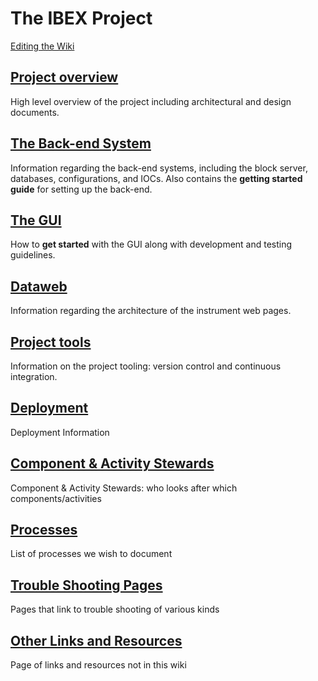 # The IBEX Project #

[Editing the Wiki](Editing-the-Wiki)

## [Project overview](Project-Overview) ##

High level overview of the project including architectural and design documents.

## [The Back-end System](The-Backend-System) ##

Information regarding the back-end systems, including the block server, databases, configurations, and IOCs. Also contains the **getting started guide** for setting up the back-end.

## [The GUI](The-GUI)

How to **get started** with the GUI along with development and testing guidelines. 

## [Dataweb](Web-Dashboard)

Information regarding the architecture of the instrument web pages.

## [Project tools](Project-tools)

Information on the project tooling: version control and continuous integration.

## [Deployment](Deployment)

Deployment Information

## [Component & Activity Stewards](Component-&-Activity-Stewards)

Component & Activity Stewards: who looks after which components/activities

## [Processes](Processes)

List of processes we wish to document

## [Trouble Shooting Pages](trouble-shooting-pages)

Pages that link to trouble shooting of various kinds

## [Other Links and Resources](links-and-resources)

Page of links and resources not in this wiki